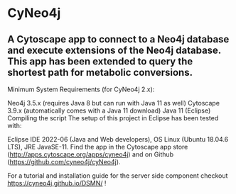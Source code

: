 <!--Title-->
# CyNeo4j
<!--End title-->
<!--Statement-->
## **A Cytoscape app to connect to a Neo4j database and execute extensions of the Neo4j database. This app has been extended to query the shortest path for metabolic conversions.**
<!--End statement-->
<!--Description-->
Minimum System Requirements (for CyNeo4j 2.x):

Neo4j 3.5.x (requires Java 8 but can run with Java 11 as well)
Cytoscape 3.9.x (automatically comes with a Java 11 download)
Java 11 (Eclipse)
Compiling the script The setup of this project in Eclipse has been tested with:

Eclipse IDE 2022-06 (Java and Web developers), OS Linux (Ubuntu 18.04.6 LTS), JRE JavaSE-11.
Find the app in the Cytoscape app store (http://apps.cytoscape.org/apps/cyneo4j) and on Github (https://github.com/cyneo4j/cyNeo4j).

For a tutorial and installation guide for the server side component checkout https://cyneo4j.github.io/DSMN/ !
<!--End description-->
